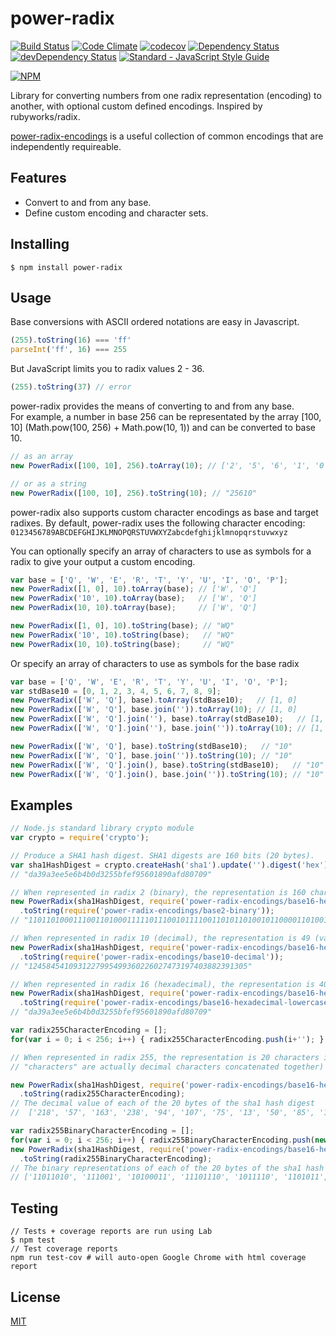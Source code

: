 power-radix
===========
[![Build Status](https://github.com/cflynn07/power-radix/workflows/test/badge.svg)](https://github.com/cflynn07/power-radix/actions)
[![Code Climate](https://codeclimate.com/github/cflynn07/power-radix/badges/gpa.svg)](https://codeclimate.com/github/cflynn07/power-radix)
[![codecov](https://codecov.io/gh/cflynn07/power-radix/branch/master/graph/badge.svg)](https://codecov.io/gh/cflynn07/power-radix)
[![Dependency Status](https://david-dm.org/cflynn07/power-radix.svg)](https://david-dm.org/cflynn07/power-radix)
[![devDependency Status](https://david-dm.org/cflynn07/power-radix/dev-status.svg)](https://david-dm.org/cflynn07/power-radix#info=devDependencies)
[![Standard - JavaScript Style Guide](https://img.shields.io/badge/code_style-standard-brightgreen.svg)](https://standardjs.com)

[![NPM](https://nodei.co/npm/power-radix.png?compact=true)](https://nodei.co/npm/power-radix/)  

Library for converting numbers from one radix representation (encoding) to another, with optional
custom defined encodings. Inspired by rubyworks/radix.

[power-radix-encodings](https://www.npmjs.com/package/power-radix-encodings) is a useful collection
of common encodings that are independently requireable.

Features
--------

 - Convert to and from any base.
 - Define custom encoding and character sets.

Installing
----------
```
$ npm install power-radix
```

Usage
-----

Base conversions with ASCII ordered notations are easy in Javascript.
```js
(255).toString(16) === 'ff'
parseInt('ff', 16) === 255
```

But JavaScript limits you to radix values 2 - 36.
```js
(255).toString(37) // error
```

power-radix provides the means of converting to and from any base.  
For example, a number in base 256 can be representated by the array [100, 10] (Math.pow(100, 256) +
Math.pow(10, 1)) and can be converted to base 10.
```js
// as an array
new PowerRadix([100, 10], 256).toArray(10); // ['2', '5', '6', '1', '0']

// or as a string
new PowerRadix([100, 10], 256).toString(10); // "25610"
```

power-radix also supports custom character encodings as base and target radixes. By default,
power-radix uses the following character encoding:  
`0123456789ABCDEFGHIJKLMNOPQRSTUVWXYZabcdefghijklmnopqrstuvwxyz`

You can optionally specify an array of characters to use as symbols for a radix to give your output
a custom encoding.
```js
var base = ['Q', 'W', 'E', 'R', 'T', 'Y', 'U', 'I', 'O', 'P'];
new PowerRadix([1, 0], 10).toArray(base); // ['W', 'Q']
new PowerRadix('10', 10).toArray(base);   // ['W', 'Q']
new PowerRadix(10, 10).toArray(base);     // ['W', 'Q']

new PowerRadix([1, 0], 10).toString(base); // "WQ"
new PowerRadix('10', 10).toString(base);   // "WQ"
new PowerRadix(10, 10).toString(base);     // "WQ"
```

Or specify an array of characters to use as symbols for the base radix
```js
var base = ['Q', 'W', 'E', 'R', 'T', 'Y', 'U', 'I', 'O', 'P'];
var stdBase10 = [0, 1, 2, 3, 4, 5, 6, 7, 8, 9];
new PowerRadix(['W', 'Q'], base).toArray(stdBase10);   // [1, 0]
new PowerRadix(['W', 'Q'], base.join('')).toArray(10); // [1, 0]
new PowerRadix(['W', 'Q'].join(''), base).toArray(stdBase10);   // [1, 0]
new PowerRadix(['W', 'Q'].join(''), base.join('')).toArray(10); // [1, 0]

new PowerRadix(['W', 'Q'], base).toString(stdBase10);   // "10"
new PowerRadix(['W', 'Q'], base.join('')).toString(10); // "10"
new PowerRadix(['W', 'Q'].join(), base).toString(stdBase10);   // "10"
new PowerRadix(['W', 'Q'].join(), base.join('')).toString(10); // "10"
```

Examples
--------
```js
// Node.js standard library crypto module
var crypto = require('crypto');

// Produce a SHA1 hash digest. SHA1 digests are 160 bits (20 bytes).
var sha1HashDigest = crypto.createHash('sha1').update('').digest('hex');
// "da39a3ee5e6b4b0d3255bfef95601890afd80709"

// When represented in radix 2 (binary), the representation is 160 characters in length
new PowerRadix(sha1HashDigest, require('power-radix-encodings/base16-hexadecimal-lowercase'))
  .toString(require('power-radix-encodings/base2-binary'));
// "1101101000111001101000111110111001011110011010110100101100001101001100100101010110111111111011111001010101100000000110001001000010101111110110000000011100001001"

// When represented in radix 10 (decimal), the representation is 49 (varies) characters in length
new PowerRadix(sha1HashDigest, require('power-radix-encodings/base16-hexadecimal-lowercase'))
  .toString(require('power-radix-encodings/base10-decimal'));
// "1245845410931227995499360226027473197403882391305"

// When represented in radix 16 (hexadecimal), the representation is 40 characters in length
new PowerRadix(sha1HashDigest, require('power-radix-encodings/base16-hexadecimal-lowercase'))
  .toString(require('power-radix-encodings/base16-hexadecimal-lowercase'));
// "da39a3ee5e6b4b0d3255bfef95601890afd80709"

var radix255CharacterEncoding = [];
for(var i = 0; i < 256; i++) { radix255CharacterEncoding.push(i+''); }

// When represented in radix 255, the representation is 20 characters in length (note:
// "characters" are actually decimal characters concatenated together)

new PowerRadix(sha1HashDigest, require('power-radix-encodings/base16-hexadecimal-lowercase'))
  .toString(radix255CharacterEncoding);
// The decimal value of each of the 20 bytes of the sha1 hash digest
//  ['218', '57', '163', '238', '94', '107', '75', '13', '50', '85', '191', '239', '149', '96', '24', '144', '175', '216', '7', '9']

var radix255BinaryCharacterEncoding = [];
for(var i = 0; i < 256; i++) { radix255BinaryCharacterEncoding.push(new PowerRadix(i, 10).toString(2)); }
new PowerRadix(sha1HashDigest, require('power-radix-encodings/base16-hexadecimal-lowercase'))
  .toString(radix255BinaryCharacterEncoding);
// The binary representations of each of the 20 bytes of the sha1 hash digest (note: each byte representation doesn't have padding leading zeros)
// ['11011010', '111001', '10100011', '11101110', '1011110', '1101011', '1001011', '1101', '110010', '1010101', '10111111', '11101111', '10010101', '1100000', '11000', '10010000', '10101111', '11011000', '111', '1001']
```

Testing
-------
```
// Tests + coverage reports are run using Lab
$ npm test
// Test coverage reports
npm run test-cov # will auto-open Google Chrome with html coverage report
```

License
-------
[MIT](https://raw.githubusercontent.com/cflynn07/power-radix/master/LICENSE)
